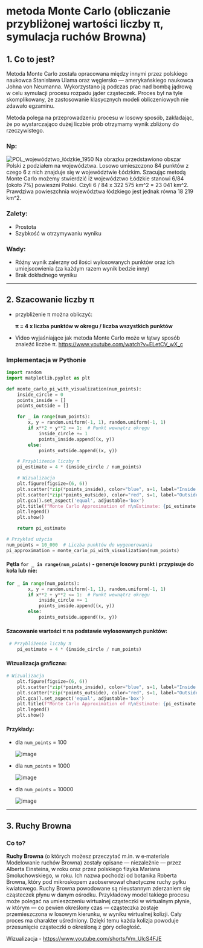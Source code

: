 # metoda Monte Carlo (obliczanie przybliżonej wartości liczby π, symulacja ruchów Browna) 

## 1. Co to jest?
Metoda Monte Carlo została opracowana między innymi przez polskiego naukowca Stanisława Ulama oraz węgiersko — amerykańskiego naukowca Johna von Neumanna. Wykorzystano ją podczas prac nad bombą jądrową w celu symulacji procesu rozpadu jąder cząsteczek. Proces był na tyle skomplikowany, że zastosowanie klasycznych modeli obliczeniowych nie zdawało egzaminu.

Metoda polega na przeprowadzeniu procesu w losowy sposób, zakładając, że po wystarczająco dużej liczbie prób otrzymamy wynik zbliżony do rzeczywistego.

### Np:
![POL_województwo_łódzkie_1950](https://github.com/user-attachments/assets/a422d397-c5e3-40e2-a69f-11f41a6b70fd)
Na obrazku przedstawiono obszar Polski z podziałem na województwa. Losowo umieszczono 84 punktów z czego 6 z nich znajduje się w województwie Łódzkim. Szacując metodą Monte Carlo możemy stwierdzić iż województwo Łódzkie stanowi 6/84 (około 7%) powieszni Polski. Czyli 6 / 84 x 322 575 km^2 = 23 041 km^2. Prawdziwa powieszchnia województwa łódzkiego jest jednak równa 18 219 km^2. 
### Zalety:
- Prostota
- Szybkość w otrzymywaniu wyniku
### Wady:
- Różny wynik zalerzny od ilości wylosowanych punktów oraz ich umiejscowienia (za każdym razem wynik bedzie inny)
- Brak dokładnego wyniku

---

## 2. Szacowanie liczby π
- przybliżenie π można obliczyć:
  
  **π = 4 x liczba punktów w okregu / liczba wszystkich punktów** 
- Video wyjaśniające jak metoda Monte Carlo może w łątwy sposób znaleźć liczbe π.
  https://www.youtube.com/watch?v=ELetCV_wX_c
  
### Implementacja w Pythonie
```python
import random
import matplotlib.pyplot as plt

def monte_carlo_pi_with_visualization(num_points):
    inside_circle = 0
    points_inside = []
    points_outside = []

    for _ in range(num_points):
        x, y = random.uniform(-1, 1), random.uniform(-1, 1)
        if x**2 + y**2 <= 1:  # Punkt wewnątrz okręgu
            inside_circle += 1
            points_inside.append((x, y))
        else:
            points_outside.append((x, y))

    # Przybliżenie liczby π
    pi_estimate = 4 * (inside_circle / num_points)

    # Wizualizacja
    plt.figure(figsize=(6, 6))
    plt.scatter(*zip(*points_inside), color="blue", s=1, label="Inside Circle")
    plt.scatter(*zip(*points_outside), color="red", s=1, label="Outside Circle")
    plt.gca().set_aspect('equal', adjustable='box')
    plt.title(f"Monte Carlo Approximation of π\nEstimate: {pi_estimate:.5f} (Points: {num_points})")
    plt.legend()
    plt.show()

    return pi_estimate

# Przykład użycia
num_points = 10_000  # Liczba punktów do wygenerowania
pi_approximation = monte_carlo_pi_with_visualization(num_points)
```

#### Pętla `for _ in range(num_points)` - generuje losowy punkt i przypisuje do koła lub nie:
```python
for _ in range(num_points):
        x, y = random.uniform(-1, 1), random.uniform(-1, 1)
        if x**2 + y**2 <= 1:  # Punkt wewnątrz okręgu
            inside_circle += 1
            points_inside.append((x, y))
        else:
            points_outside.append((x, y))
```

#### Szacowanie wartości π na podstawie wylosowanych punktów:
``` python
 # Przybliżenie liczby π
    pi_estimate = 4 * (inside_circle / num_points)
```
#### Wizualizacja graficzna:
``` python
# Wizualizacja
    plt.figure(figsize=(6, 6))
    plt.scatter(*zip(*points_inside), color="blue", s=1, label="Inside Circle")
    plt.scatter(*zip(*points_outside), color="red", s=1, label="Outside Circle")
    plt.gca().set_aspect('equal', adjustable='box')
    plt.title(f"Monte Carlo Approximation of π\nEstimate: {pi_estimate:.5f} (Points: {num_points})")
    plt.legend()
    plt.show()
```

#### Przykłady:
* dla `num_points` = 100
  
  ![image](https://github.com/user-attachments/assets/c13eacec-7a3b-4640-925b-7bb79f28ba41)

* dla `num_points` = 1000

  ![image](https://github.com/user-attachments/assets/3f97ba14-45d0-4ffb-8af6-e61d1cddcd38)

* dla `num_points` = 10000

  ![image](https://github.com/user-attachments/assets/ce812189-5b66-4923-a69a-647505255611)

---

## 3. Ruchy Browna

### Co to?
**Ruchy Browna** (o których możesz przeczytać m.in. w e‐materiale Modelowanie ruchów Browna) zostały opisane — niezależnie — przez Alberta Einsteina, w  roku oraz przez polskiego fizyka Mariana Smoluchowskiego, w  roku. Ich nazwa pochodzi od botanika Roberta Browna, który pod mikroskopem zaobserwował chaotyczne ruchy pyłku kwiatowego. Ruchy Browna powodowane są nieustannym zderzaniem się cząsteczek płynu w danym ośrodku. Przykładowy model takiego procesu może polegać na umieszczeniu wirtualnej cząsteczki w wirtualnym płynie, w którym — co pewien określony czas — cząsteczka zostaje przemieszczona w losowym kierunku, w wyniku wirtualnej kolizji. Cały proces ma charakter uśredniony. Dzięki temu każda kolizja powoduje przesunięcie cząsteczki o określoną z góry odległość.

Wizualizacja - https://www.youtube.com/shorts/Vm_UlcS4FJE



  



